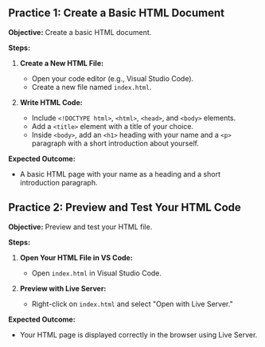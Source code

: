 ## **Practice 1: Create a Basic HTML Document**

**Objective:** Create a basic HTML document.

**Steps:**

1.  **Create a New HTML File:**
    
    -   Open your code editor (e.g., Visual Studio Code).
    -   Create a new file named `index.html`.
2.  **Write HTML Code:**
    
    -   Include `<!DOCTYPE html>`, `<html>`, `<head>`, and `<body>` elements.
    -   Add a `<title>` element with a title of your choice.
    -   Inside `<body>`, add an `<h1>` heading with your name and a `<p>` paragraph with a short introduction about yourself.

**Expected Outcome:**

-   A basic HTML page with your name as a heading and a short introduction paragraph.

## **Practice 2: Preview and Test Your HTML Code**

**Objective:** Preview and test your HTML file.

**Steps:**

1.  **Open Your HTML File in VS Code:**
    
    -   Open `index.html` in Visual Studio Code.
2.  **Preview with Live Server:**
    
    -   Right-click on `index.html` and select "Open with Live Server."

**Expected Outcome:**

-   Your HTML page is displayed correctly in the browser using Live Server.


<!--stackedit_data:
eyJoaXN0b3J5IjpbLTE4MjE0ODUyMTldfQ==
-->